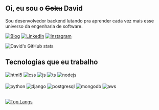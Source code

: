 ## Oi, eu sou o <del>Goku</del> David

Sou desenvolvedor backend lutando pra aprender cada vez mais esse universo da engenharia de software.

[![Blog](https://img.shields.io/website?label=EstudioElemental.com.br&style=for-the-badge&url=https://estudioelemental.com.br/)](https://sujeitoprogramador.com) [![LinkedIn](https://img.shields.io/badge/LinkedIn-0077B5?style=for-the-badge&logo=linkedin&logoColor=white)](https://www.linkedin.com/in/david-barenco-7b84a012a/) [![Instagram](https://img.shields.io/badge/Instagram-E4405F?style=for-the-badge&logo=instagram&logoColor=white)](https://instagram.com/barenkombi)


![David's GitHub stats](https://github-readme-stats.vercel.app/api?username=davelopeer&show_icons=true&theme=onedark)


## Tecnologias que eu trabalho

<div style="display: inline_block">
  <img align="center" alt="html5" src="https://img.shields.io/badge/HTML5-E34F26?style=for-the-badge&logo=html5&logoColor=white" />
  <img align="center" alt="css" src="https://img.shields.io/badge/CSS3-1572B6?style=for-the-badge&logo=css3&logoColor=black" />
  <img align="center" alt="js" src="https://img.shields.io/badge/JavaScript-F7DF1E?style=for-the-badge&logo=javascript&logoColor=white" />
  <img align="center" alt="ts" src="https://img.shields.io/badge/TypeScript-007ACC?style=for-the-badge&logo=typescript&logoColor=yellow" />
  <!-- <img align="center" alt="react" src="https://img.shields.io/badge/React-20232A?style=for-the-badge&logo=react&logoColor=61DAFB" /> -->
  <img align="center" alt="nodejs" src="https://img.shields.io/badge/Node.js-43853D?style=for-the-badge&logo=node.js&logoColor=white" />
</div><br/>
<div style="display: inline_block">
  <img align="center" alt="python" src="https://img.shields.io/badge/Python-3776AB?style=for-the-badge&logo=python&logoColor=yellow" />
  <img align="center" alt="django" src="https://img.shields.io/badge/Django-092E20?style=for-the-badge&logo=django&logoColor=green" />
  <img align="center" alt="postgresql" src="https://img.shields.io/badge/PostgreSQL-316192?style=for-the-badge&logo=postgresql&logoColor=white" />
  <img align="center" alt="mongodb" src="https://img.shields.io/badge/MongoDB-4EA94B?style=for-the-badge&logo=mongodb&logoColor=orange" />
  <img align="center" alt="aws" src="https://img.shields.io/badge/Amazon_AWS-232F3E?style=for-the-badge&logo=amazon-aws&logoColor=orange" />
</div><br/>


[![Top Langs](https://github-readme-stats.vercel.app/api/top-langs/?username=davelopeer&layout=compact)](https://github.com/davelopeer/github-readme-stats)
